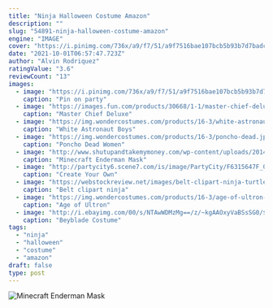 ```yaml
---
title: "Ninja Halloween Costume Amazon"
description: ""
slug: "54891-ninja-halloween-costume-amazon"
engine: "IMAGE"
cover: "https://i.pinimg.com/736x/a9/f7/51/a9f7516bae107bcb5b93b7d7badc79d3--ninja-costumes-woman-costumes.jpg"
date: "2021-10-01T06:57:47.723Z"
author: "Alvin Rodriquez"
ratingValue: "3.6"
reviewCount: "13"
images:
  - image: "https://i.pinimg.com/736x/a9/f7/51/a9f7516bae107bcb5b93b7d7badc79d3--ninja-costumes-woman-costumes.jpg"
    caption: "Pin on party"
  - image: "https://images.fun.com/products/30668/1-1/master-chief-deluxe-muscle-adult-costume.jpg"
    caption: "Master Chief Deluxe"
  - image: "https://img.wondercostumes.com/products/16-3/white-astronaut-boys-costume.jpg"
    caption: "White Astronaut Boys"
  - image: "https://img.wondercostumes.com/products/16-3/poncho-dead.jpg"
    caption: "Poncho Dead Women"
  - image: "http://www.shutupandtakemymoney.com/wp-content/uploads/2014/10/minecraft-enderman-mask.jpg"
    caption: "Minecraft Enderman Mask"
  - image: "http://partycity6.scene7.com/is/image/PartyCity/F6315647F_02_full?scl=1"
    caption: "Create Your Own"
  - image: "https://webstockreview.net/images/belt-clipart-ninja-turtle-6.jpg"
    caption: "Belt clipart ninja"
  - image: "https://img.wondercostumes.com/products/16-3/age-of-ultron-captain-america-boys-costume.jpg"
    caption: "Age of Ultron"
  - image: "http://i.ebayimg.com/00/s/NTAwWDMzMg==/z/~kgAAOxyVaBSsSG0/$_3.JPG?set_id=2"
    caption: "Beyblade Costume"
tags:
  - "ninja"
  - "halloween"
  - "costume"
  - "amazon"
draft: false
type: post
---
```



![Minecraft Enderman Mask](http://www.shutupandtakemymoney.com/wp-content/uploads/2014/10/minecraft-enderman-mask.jpg "Minecraft Enderman Mask")


<!--inArticleAds-->

<!--galleryOne-->


<!--inArticleAds-->

<!--galleryTwo-->


<!--galleryThree-->

